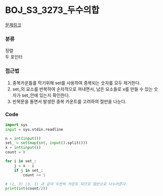 # BOJ_S3_3273_두수의합

[문제링크](https://www.acmicpc.net/problem/3273)

### 분류
정렬<br>
두 포인터


### 접근법
1. 중복카운틀를 막기위해 set를 사용하여 중복되는 숫자를 모두 제거한다.
2. set_의 요소를 반복하여 순차적으로 꺼내면서, 남은 요소들로 x를 만들 수 있는 숫자가 set_안에 있는지 확인한다.
3. 반복문을 돌면서 발생한 중복 카운트를 고려하여 절반을 나눈다.


### Code
```python
import sys
input = sys.stdin.readline

n = int(input())
set_ = set(map(int, input().split()))
x = int(input())
count = 0

for i in set_:
    j = x - i
    if j in set_:
        count += 1

# (1, 3) (3, 1) 과 같이 두번씩 카운트 되므로 절반으로 나누어준다.
print(int(count/2))
```